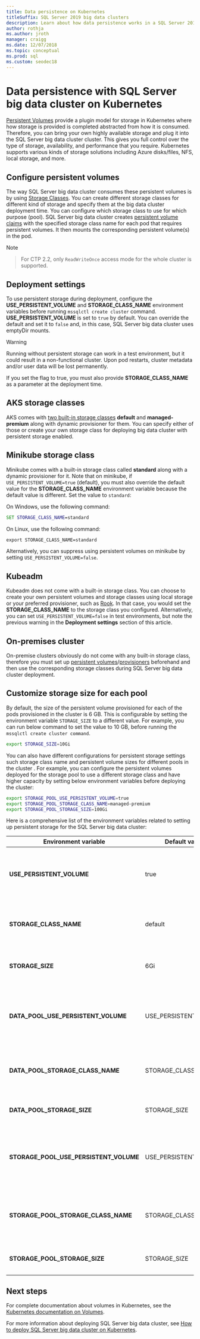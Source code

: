 ```yaml
---
title: Data persistence on Kubernetes
titleSuffix: SQL Server 2019 big data clusters
description: Learn about how data persistence works in a SQL Server 2019 big data cluster.
author: rothja 
ms.author: jroth 
manager: craigg
ms.date: 12/07/2018
ms.topic: conceptual
ms.prod: sql
ms.custom: seodec18
---
```


# Data persistence with SQL Server big data cluster on Kubernetes

[Persistent Volumes](https://kubernetes.io/docs/concepts/storage/persistent-volumes/) provide a plugin model for storage in Kubernetes where how storage is provided is completed abstracted from how it is consumed. Therefore, you can bring your own highly available storage and plug it into the SQL Server big data cluster cluster. This gives you full control over the type of storage, availability, and performance that you require. Kubernetes supports various kinds of storage solutions including Azure disks/files, NFS, local storage, and more.

## Configure persistent volumes

The way SQL Server big data cluster consumes these persistent volumes is by using [Storage Classes](https://kubernetes.io/docs/concepts/storage/storage-classes/). You can create different storage classes for different kind of storage and specify them at the big data cluster deployment time. You can configure which storage class to use for which purpose (pool). SQL Server big data cluster creates [persistent volume claims](https://kubernetes.io/docs/concepts/storage/persistent-volumes/#persistentvolumeclaims) with the specified storage class name for each pod that requires persistent volumes. It then mounts the corresponding persistent volume(s) in the pod.

> [!NOTE]

> For CTP 2.2, only `ReadWriteOnce` access mode for the whole cluster is supported.

## Deployment settings

To use persistent storage during deployment, configure the **USE_PERSISTENT_VOLUME** and **STORAGE_CLASS_NAME** environment variables before running  `mssqlctl create cluster` command. **USE_PERSISTENT_VOLUME** is set to `true` by default. You can override the default and set it to `false` and, in this case, SQL Server big data cluster uses emptyDir mounts. 

> [!WARNING]
> Running without persistent storage can work in a test environment, but it could result in a non-functional cluster. Upon pod restarts, cluster metadata and/or user data will be lost permanently.

If you set the flag to true, you must also provide **STORAGE_CLASS_NAME** as a parameter at the deployment time.

## AKS storage classes

AKS comes with [two built-in storage classes](https://docs.microsoft.com/azure/aks/azure-disks-dynamic-pv) **default** and **managed-premium** along with dynamic provisioner for them. You can specify either of those or create your own storage class  for deploying big data cluster with persistent storage enabled.

## Minikube storage class

Minikube comes with a built-in storage class called **standard** along with a dynamic provisioner for it. Note that on minikube, if `USE_PERSISTENT_VOLUME=true` (default), you must also override the default value for the **STORAGE_CLASS_NAME** environment variable because the default value is different. Set the value to `standard`: 

On Windows, use the following command:

```cmd
SET STORAGE_CLASS_NAME=standard
```

On Linux, use the following command:

```cmd
export STORAGE_CLASS_NAME=standard
```

Alternatively, you can suppress using persistent volumes on minikube by setting `USE_PERSISTENT_VOLUME=false`.

## Kubeadm

Kubeadm does not come with a built-in storage class. You can choose to create your own persistent volumes and storage classes using local storage or your preferred provisioner, such as [Rook](https://github.com/rook/rook). In that case, you would set the **STORAGE_CLASS_NAME** to the storage class you configured. Alternatively, you can set `USE_PERSISTENT_VOLUME=false` in test environments, but note the previous warning in the **Deployment settings** section of this article.  

## On-premises cluster

On-premise clusters obviously do not come with any built-in storage class, therefore you must set up [persistent volumes](https://kubernetes.io/docs/concepts/storage/persistent-volumes/)/[provisioners](https://kubernetes.io/docs/concepts/storage/dynamic-provisioning/) beforehand and then use the corresponding storage classes during SQL Server big data cluster deployment.

## Customize storage size for each pool
By default, the size of the persistent volume provisioned for each of the pods provisioned in the cluster is 6 GB. This is configurable by setting the environment variable `STORAGE_SIZE` to a different value. For example, you can run below command to set the value to 10 GB, before running the `mssqlctl create cluster command`.

```bash
export STORAGE_SIZE=10Gi
```

You can also have different configurations for persistent storage settings such storage class name and persistent volume sizes for different pools in the cluster . For example, you can configure the persistent volumes deployed for the storage pool to use a different storage class and have higher capacity by setting below environment variables before deploying the cluster:

```bash
export STORAGE_POOL_USE_PERSISTENT_VOLUME=true
export STORAGE_POOL_STORAGE_CLASS_NAME=managed-premium
export STORAGE_POOL_STORAGE_SIZE=100Gi
```

Here is a comprehensive list of the environment variables related to setting up persistent storage for the SQL Server big data cluster:

| Environment variable | Default value | Description |
|---|---|---|
| **USE_PERSISTENT_VOLUME** | true | `true` to use Kubernetes Persistent Volume Claims for pod storage. `false` to use ephemeral host storage for pod storage. |
| **STORAGE_CLASS_NAME** | default | If `USE_PERSISTENT_VOLUME` is `true` this indicates the name of the Kubernetes Storage Class to use. |
| **STORAGE_SIZE** | 6Gi | If `USE_PERSISTENT_VOLUME` is `true`, this indicates persistent volume size for each pod. |
| **DATA_POOL_USE_PERSISTENT_VOLUME** | USE_PERSISTENT_VOLUME | `true` to use Kubernetes Persistent Volume Claims for pods in the data pool. `false` to use ephemeral host storage for data pool pods. |
| **DATA_POOL_STORAGE_CLASS_NAME** | STORAGE_CLASS_NAME | Indicates the name of the Kubernetes Storage Class to use for the persistent volumes associated with data pool pods.|
| **DATA_POOL_STORAGE_SIZE** | STORAGE_SIZE |Indicates the persistent volume size for each pod in the data pool. |
| **STORAGE_POOL_USE_PERSISTENT_VOLUME** | USE_PERSISTENT_VOLUME | `true` to use Kubernetes Persistent Volume Claims for pods in the storage pool. `false` to use ephemeral host storage for storage pool pods.|
| **STORAGE_POOL_STORAGE_CLASS_NAME** | STORAGE_CLASS_NAME | TIndicates the name of the Kubernetes Storage Class to use for the persistent volumes associated with storage pool pods. |
| **STORAGE_POOL_STORAGE_SIZE** | STORAGE_SIZE | Indicates the persistent volume size for each pod in the storage pool. |

## Next steps

For complete documentation about volumes in Kubernetes, see the [Kubernetes documentation on Volumes](https://kubernetes.io/docs/concepts/storage/volumes/).

For more information about deploying SQL Server big data cluster, see [How to deploy SQL Server big data cluster on Kubernetes](deployment-guidance.md).

